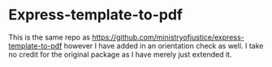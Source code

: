 # Express-template-to-pdf
This is the same repo as https://github.com/ministryofjustice/express-template-to-pdf however I have added in an orientation check as well. I take no credit for the original package as I have merely just extended it.

